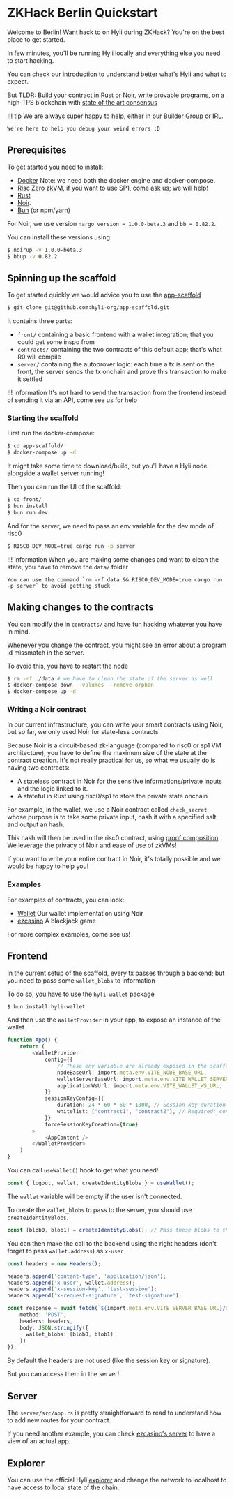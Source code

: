 # ZKHack Berlin Quickstart

Welcome to Berlin! Want hack to on Hyli during ZKHack? You're on the best place to get started.

In few minutes, you'll be running Hyli locally and everything else you need to start hacking.

You can check our [introduction](./introduction.md) to understand better what's Hyli and what to expect.

But TLDR: Build your contract in Rust or Noir, write provable programs, on a high-TPS blockchain with [state of the art consensus](https://arxiv.org/abs/2401.10369)

!!! tip
    We are always super happy to help, either in our [Builder Group](https://t.me/hyli_builders) or IRL.

    We're here to help you debug your weird errors :D

## Prerequisites
To get started you need to install:

- [Docker](https://docs.docker.com/get-started/) Note: we need both the docker engine and docker-compose.
- [Risc Zero zkVM](https://dev.risczero.com/api/zkvm/install), if you want to use SP1, come ask us; we will help!
- [Rust](https://www.rust-lang.org/tools/install)
- [Noir](https://noir-lang.org/docs/getting_started/quick_start). 
- [Bun](https://bun.sh/) (or npm/yarn)

For Noir, we use version `nargo version = 1.0.0-beta.3` and `bb = 0.82.2`. 

You can install these versions using:
```sh
$ noirup -v 1.0.0-beta.3
$ bbup -v 0.82.2
```

## Spinning up the scaffold

To get started quickly we would advice you to use the [app-scaffold](https://github.com/Hyli-org/app-scaffold/)

```sh
$ git clone git@github.com:hyli-org/app-scaffold.git
```

It contains three parts:

- `front/` containing a basic frontend with a wallet integration; that you could get some inspo from
- `contracts/` containing the two contracts of this default app; that's what R0 will compile
- `server/` containing the autoprover logic: each time a tx is sent on the front, the server sends the tx onchain and prove this transaction to make it settled

!!! information
    It's not hard to send the transaction from the frontend instead of sending it via an API, come see us for help

### Starting the scaffold

First run the docker-compose:
```sh
$ cd app-scaffold/
$ docker-compose up -d
```
It might take some time to download/build, but you'll have a Hyli node alongside a wallet server running!

Then you can run the UI of the scaffold:
```sh
$ cd front/
$ bun install
$ bun run dev
```

And for the server, we need to pass an env variable for the dev mode of risc0
```sh
$ RISC0_DEV_MODE=true cargo run -p server
```

!!! information
    When you are making some changes and want to clean the state, you have to remove the `data/` folder

    You can use the command `rm -rf data && RISC0_DEV_MODE=true cargo run -p server` to avoid getting stuck

## Making changes to the contracts

You can modify the in `contracts/` and have fun hacking whatever you have in mind.

Whenever you change the contract, you might see an error about a program id missmatch in the server.

To avoid this, you have to restart the node

```sh
$ rm -rf ./data # we have to clean the state of the server as well
$ docker-compose down --volumes --remove-orphan
$ docker-compose up -d
```

### Writing a Noir contract
In our current infrastructure, you can write your smart contracts using Noir, but so far, we only used Noir for state-less contracts

Because Noir is a circuit-based zk-language (compared to risc0 or sp1 VM architecture); you have to define the maximum size of the state at the contract creation. It's not really practical for us, so what we usually do is having two contracts: 

- A stateless contract in Noir for the sensitive informations/private inputs and the logic linked to it.
- A stateful in Rust using risc0/sp1 to store the private state onchain

For example, in the wallet, we use a Noir contract called `check_secret` whose purpose is to take some private input, hash it with a specified salt and output an hash.

This hash will then be used in the risc0 contract, using [proof composition](https://docs.hyli.org/concepts/proof-composition/). We leverage the privacy of Noir and ease of use of zkVMs!

If you want to write your entire contract in Noir, it's totally possible and we would be happy to help you!

### Examples

For examples of contracts, you can look:

- [Wallet](https://github.com/hyli-org/wallet) Our wallet implementation using Noir
- [ezcasino](https://github.com/hyli-org/ezcasino) A blackjack game

For more complex examples, come see us!

## Frontend 
In the current setup of the scaffold, every tx passes through a backend; but you need to pass some `wallet_blobs` to information

To do so, you have to use the `hyli-wallet` package

```sh
$ bun install hyli-wallet
```

And then use the `WalletProvider` in your app, to expose an instance of the wallet

```typescript
function App() {
    return (
        <WalletProvider
            config={{
                // These env variable are already exposed in the scaffold.
                nodeBaseUrl: import.meta.env.VITE_NODE_BASE_URL, 
                walletServerBaseUrl: import.meta.env.VITE_WALLET_SERVER_BASE_URL,
                applicationWsUrl: import.meta.env.VITE_WALLET_WS_URL,
            }}
            sessionKeyConfig={{
                duration: 24 * 60 * 60 * 1000, // Session key duration in ms (default: 72h)
                whitelist: ["contract1", "contract2"], // Required: contracts allowed for session key; Make sure your contract is here!
            }}
            forceSessionKeyCreation={true} 
        >
            <AppContent />
        </WalletProvider>
    )
}
```

You can call `useWallet()` hook to get what you need! 

```typescript
const { logout, wallet, createIdentityBlobs } = useWallet();
```

The `wallet` variable will be empty if the user isn't connected.

To create the `wallet_blobs` to pass to the server, you should use `createIdentityBlobs`.
```typescript
const [blob0, blob1] = createIdentityBlobs(); // Pass these blobs to the request body
```

You can then make the call to the backend using the right headers (don't forget to pass `wallet.address`) as `x-user` 

```typescript
const headers = new Headers();

headers.append('content-type', 'application/json');
headers.append('x-user', wallet.address);
headers.append('x-session-key', 'test-session');
headers.append('x-request-signature', 'test-signature');

const response = await fetch(`${import.meta.env.VITE_SERVER_BASE_URL}/api/increment`, {
    method: 'POST',
    headers: headers,
    body: JSON.stringify({
      wallet_blobs: [blob0, blob1]
    })
});
```

By default the headers are not used (like the session key or signature).

But you can access them in the server!

## Server
The `server/src/app.rs` is pretty straightforward to read to understand how to add new routes for your contract.

If you need another example, you can check [ezcasino's server](https://github.com/hyli-org/ezcasino/tree/main/server) to have a view of an actual app.


## Explorer
You can use the official Hyli [explorer](https://explorer.hyli.org/) and change the network to localhost to have access to local state of the chain.




